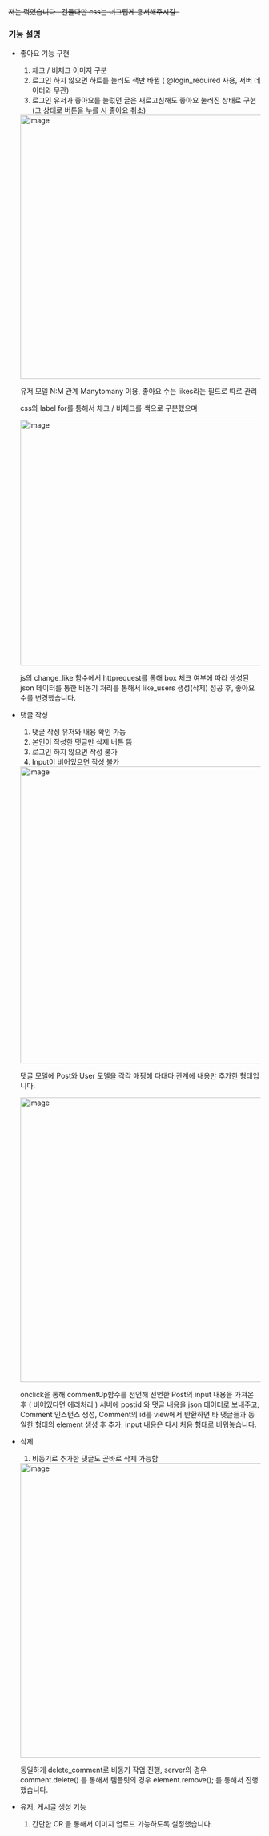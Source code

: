 ~~저는 꺾였습니다.. 건들다만 css는 너그럽게 용서해주시길..~~

### 기능 설명


- 좋아요 기능 구현
  1. 체크 / 비체크 이미지 구분
  2. 로그인 하지 않으면 하트를 눌러도 색만 바뀔 ( @login_required 사용, 서버 데이터와 무관)
  3. 로그인 유저가 좋아요를 눌렀던 글은 새로고침해도 좋아요 눌러진 상태로 구현 (그 상태로 버튼을 누를 시 좋아요 취소)


  <img width="527" alt="image" src="https://github.com/Pirogramming-20/SeogWoojin/assets/121532823/d0ad24e1-821e-41d2-8fe3-edde570f163d">

  유저 모델 N:M 관계 Manytomany 이용, 좋아요 수는 likes라는 필드로 따로 관리
  
  css와 label for를 통해서 체크 / 비체크를 색으로 구분했으며
  
  <img width="491" alt="image" src="https://github.com/Pirogramming-20/SeogWoojin/assets/121532823/e2b15680-e000-4463-b949-f28379e4c75d">
  
  js의 change_like 함수에서 httprequest를 통해 box 체크 여부에 따라 생성된 json 데이터를 통한 비동기 처리를 통해서 like_users 생성(삭제) 성공 후, 좋아요 수를 변경했습니다.

- 댓글 작성
  1. 댓글 작성 유저와 내용 확인 가능
  2. 본인이 작성한 댓글만 삭제 버튼 뜸
  3. 로그인 하지 않으면 작성 불가
  4. Input이 비어있으면 작성 불가
  
  <img width="593" alt="image" src="https://github.com/Pirogramming-20/SeogWoojin/assets/121532823/0e47b8a6-ddd1-4ea3-90f4-ff41ed9281f8">

  댓글 모델에 Post와 User 모델을 각각 매핑해 다대다 관계에 내용만 추가한 형태입니다.

  <img width="569" alt="image" src="https://github.com/Pirogramming-20/SeogWoojin/assets/121532823/4a69b725-6331-4bba-8023-4e8c99fcf171">

  onclick을 통해 commentUp함수를 선언해 선언한 Post의 input 내용을 가져온 후 ( 비어있다면 에러처리 )
  서버에 postid 와 댓글 내용을 json 데이터로 보내주고, Comment 인스턴스 생성, Comment의 id를 view에서 반환하면
  타 댓글들과 동일한 형태의 element 생성 후 추가, input 내용은 다시 처음 형태로 비워놓습니다.
  

- 삭제
  1. 비동기로 추가한 댓글도 곧바로 삭제 가능함

  <img width="588" alt="image" src="https://github.com/Pirogramming-20/SeogWoojin/assets/121532823/5f08afc7-890c-4dc2-862d-fe67cd68281a">

  동일하게 delete_comment로 비동기 작업 진행, server의 경우 comment.delete() 를 통해서 템플릿의 경우 element.remove(); 를 통해서 진행했습니다.
  

- 유저, 게시글 생성 기능
  1. 간단한 CR 을 통해서 이미지 업로드 가능하도록 설정했습니다. 




